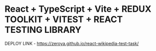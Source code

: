 # React + TypeScript + Vite + REDUX TOOLKIT + VITEST + REACT TESTING LIBRARY

DEPLOY LINK - https://zeroya.github.io/react-wikipedia-test-task/
